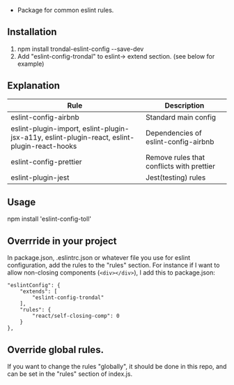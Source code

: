 - Package for common eslint rules.

## Installation

1. npm install trondal-eslint-config --save-dev
2. Add "eslint-config-trondal" to eslint-> extend section. (see below for example)

## Explanation

| Rule                                                                                         | Description                               |
| -------------------------------------------------------------------------------------------- | ----------------------------------------- |
| eslint-config-airbnb                                                                         | Standard main config                      |
| eslint-plugin-import, eslint-plugin-jsx-a11y, eslint-plugin-react, eslint-plugin-react-hooks | Dependencies of eslint-config-airbnb      |
| eslint-config-prettier                                                                       | Remove rules that conflicts with prettier |
| eslint-plugin-jest                                                                           | Jest(testing) rules                       |

## Usage

npm install 'eslint-config-toll'

## Overrride in your project

In package.json, .eslintrc.json or whatever file you use for eslint configuration, add the rules to the "rules" section. For instance if I want to allow non-closing components (`<div></div>`), I add this to package.json:

    "eslintConfig": {
        "extends": [
            "eslint-config-trondal"
        ],
        "rules": {
            "react/self-closing-comp": 0
        }
    },

## Override global rules.

If you want to change the rules "globally", it should be done in this repo, and can be set in the "rules" section of index.js.
